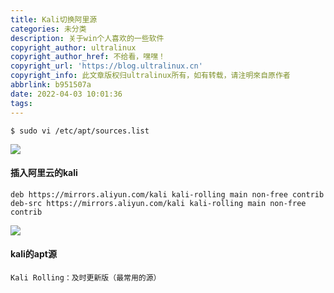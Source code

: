 ```yaml
---
title: Kali切换阿里源
categories: 未分类
description: 关于win个人喜欢的一些软件
copyright_author: ultralinux
copyright_author_href: 不给看，嘿嘿！
copyright_url: 'https://blog.ultralinux.cn'
copyright_info: 此文章版权归ultralinux所有，如有转载，请注明來自原作者
abbrlink: b951507a
date: 2022-04-03 10:01:36
tags:
---
```

    $ sudo vi /etc/apt/sources.list
![](https://img.ultralinux.cn/img/202302141048131.png?imageslim)
#### 插入阿里云的kali
    deb https://mirrors.aliyun.com/kali kali-rolling main non-free contrib
    deb-src https://mirrors.aliyun.com/kali kali-rolling main non-free contrib

![](https://img.ultralinux.cn/img/202302151026184.png?imageslim)
#### kali的apt源
    Kali Rolling：及时更新版（最常用的源）
